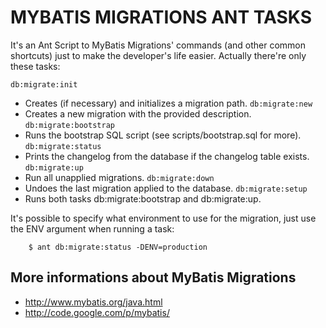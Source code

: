 MYBATIS MIGRATIONS ANT TASKS
===============================================================

It's an Ant Script to MyBatis Migrations' commands (and other common shortcuts) just to make the developer's life easier.
Actually there're only these tasks:

`db:migrate:init`
 - Creates (if necessary) and initializes a migration path.
`db:migrate:new`
 - Creates a new migration with the provided description.
`db:migrate:bootstrap`
 - Runs the bootstrap SQL script (see scripts/bootstrap.sql for more).
`db:migrate:status`
 - Prints the changelog from the database if the changelog table exists.
`db:migrate:up`
 - Run all unapplied migrations.
`db:migrate:down`
 - Undoes the last migration applied to the database.
`db:migrate:setup`
 - Runs both tasks db:migrate:bootstrap and db:migrate:up.

It's possible to specify what environment to use for the migration, just use the ENV argument when running a task:

		$ ant db:migrate:status -DENV=production 
		
More informations about MyBatis Migrations
--------------------------------------------

- http://www.mybatis.org/java.html
- http://code.google.com/p/mybatis/
